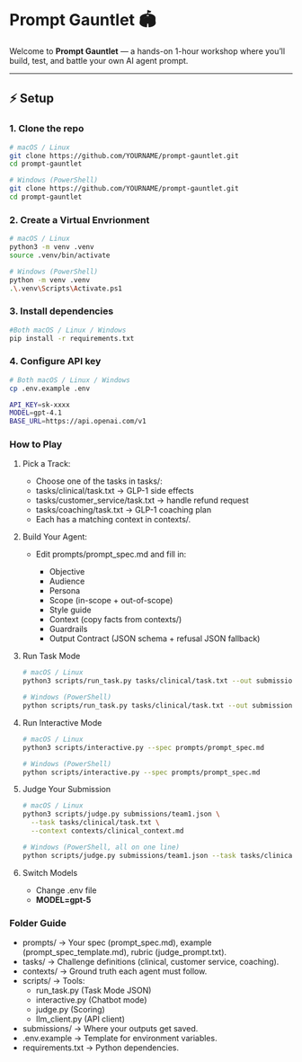 # Prompt Gauntlet 🏟️

Welcome to **Prompt Gauntlet** — a hands-on 1-hour workshop where you’ll build, test, and battle your own AI agent prompt.

---

## ⚡ Setup

### 1. Clone the repo

```bash
# macOS / Linux
git clone https://github.com/YOURNAME/prompt-gauntlet.git
cd prompt-gauntlet

# Windows (PowerShell)
git clone https://github.com/YOURNAME/prompt-gauntlet.git
cd prompt-gauntlet
```

### 2. Create a Virtual Envrionment

```bash
# macOS / Linux
python3 -m venv .venv
source .venv/bin/activate

# Windows (PowerShell)
python -m venv .venv
.\.venv\Scripts\Activate.ps1
```

### 3. Install dependencies

```bash
#Both macOS / Linux / Windows
pip install -r requirements.txt
```

### 4. Configure API key

```bash
# Both macOS / Linux / Windows
cp .env.example .env

API_KEY=sk-xxxx
MODEL=gpt-4.1
BASE_URL=https://api.openai.com/v1
```

### How to Play

1. Pick a Track:

    - Choose one of the tasks in tasks/:
    - tasks/clinical/task.txt → GLP-1 side effects
    - tasks/customer_service/task.txt → handle refund request
    - tasks/coaching/task.txt → GLP-1 coaching plan
    - Each has a matching context in contexts/.

2. Build Your Agent:

    - Edit prompts/prompt_spec.md and fill in:

      - Objective
      - Audience
      - Persona
      - Scope (in-scope + out-of-scope)
      - Style guide
      - Context (copy facts from contexts/)
      - Guardrails
      - Output Contract (JSON schema + refusal JSON fallback)

3. Run Task Mode

    ```bash
    # macOS / Linux
    python3 scripts/run_task.py tasks/clinical/task.txt --out submissions/team1.json

    # Windows (PowerShell)
    python scripts/run_task.py tasks/clinical/task.txt --out submissions/team1.json
    ```

4. Run Interactive Mode

    ```bash
    # macOS / Linux
    python3 scripts/interactive.py --spec prompts/prompt_spec.md

    # Windows (PowerShell)
    python scripts/interactive.py --spec prompts/prompt_spec.md
    ```

5. Judge Your Submission

    ```bash
    # macOS / Linux
    python3 scripts/judge.py submissions/team1.json \
      --task tasks/clinical/task.txt \
      --context contexts/clinical_context.md

    # Windows (PowerShell, all on one line)
    python scripts/judge.py submissions/team1.json --task tasks/clinical/task.txt --context contexts/clinical_context.md
    ```

6. Switch Models

    - Change .env file
    - **MODEL=gpt-5**

### Folder Guide

- prompts/ → Your spec (prompt_spec.md), example (prompt_spec_template.md), rubric (judge_prompt.txt).
- tasks/ → Challenge definitions (clinical, customer service, coaching).
- contexts/ → Ground truth each agent must follow.
- scripts/ → Tools:
  - run_task.py (Task Mode JSON)
  - interactive.py (Chatbot mode)
  - judge.py (Scoring)
  - llm_client.py (API client)
- submissions/ → Where your outputs get saved.
- .env.example → Template for environment variables.
- requirements.txt → Python dependencies.